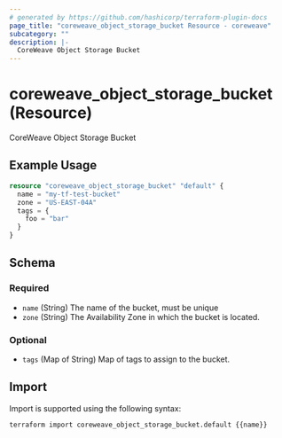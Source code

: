 ```yaml
---
# generated by https://github.com/hashicorp/terraform-plugin-docs
page_title: "coreweave_object_storage_bucket Resource - coreweave"
subcategory: ""
description: |-
  CoreWeave Object Storage Bucket
---
```


# coreweave_object_storage_bucket (Resource)

CoreWeave Object Storage Bucket

## Example Usage

```terraform
resource "coreweave_object_storage_bucket" "default" {
  name = "my-tf-test-bucket"
  zone = "US-EAST-04A"
  tags = {
    foo = "bar"
  }
}
```

<!-- schema generated by tfplugindocs -->
## Schema

### Required

- `name` (String) The name of the bucket, must be unique
- `zone` (String) The Availability Zone in which the bucket is located.

### Optional

- `tags` (Map of String) Map of tags to assign to the bucket.

## Import

Import is supported using the following syntax:

```shell
terraform import coreweave_object_storage_bucket.default {{name}}
```
